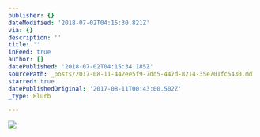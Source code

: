 ```yaml
---
publisher: {}
dateModified: '2018-07-02T04:15:30.821Z'
via: {}
description: ''
title: ''
inFeed: true
author: []
datePublished: '2018-07-02T04:15:34.185Z'
sourcePath: _posts/2017-08-11-442ee5f9-7dd5-447d-8214-35e701fc5430.md
starred: true
datePublishedOriginal: '2017-08-11T00:43:00.502Z'
_type: Blurb

---
```

![](https://the-grid-user-content.s3-us-west-2.amazonaws.com/55fe8d37-7fe3-455d-82df-5200f88d7ac7.jpg)